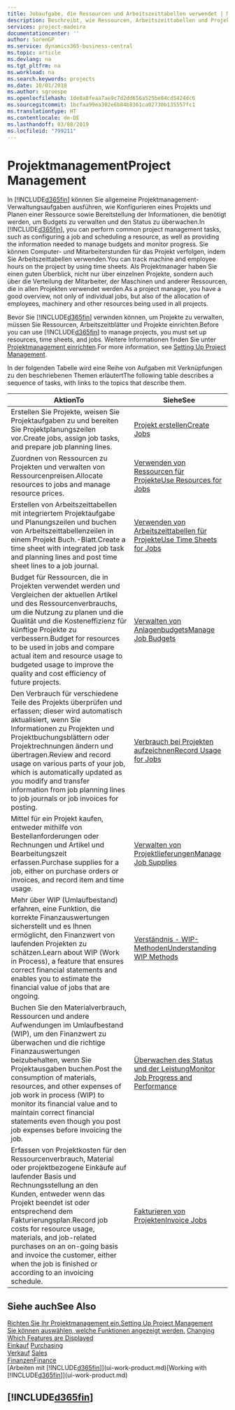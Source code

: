 ```yaml
---
title: Jobaufgabe, die Ressourcen und Arbeitszeittabellen verwendet | Microsoft Docs
description: Beschreibt, wie Ressourcen, Arbeitszeittabellen und Projekte genutzt werden, um Projekte zu verwalten.
services: project-madeira
documentationcenter: ''
author: SorenGP
ms.service: dynamics365-business-central
ms.topic: article
ms.devlang: na
ms.tgt_pltfrm: na
ms.workload: na
ms.search.keywords: projects
ms.date: 10/01/2018
ms.author: sgroespe
ms.openlocfilehash: 1de8a8feaa7ae9c7d2dd656a525be84cd5424dc6
ms.sourcegitcommit: 1bcfaa99ea302e6b84b8361ca02730b135557fc1
ms.translationtype: HT
ms.contentlocale: de-DE
ms.lasthandoff: 03/08/2019
ms.locfileid: "799211"
---
```

# <a name="project-management"></a><span data-ttu-id="41cdd-103">Projektmanagement</span><span class="sxs-lookup"><span data-stu-id="41cdd-103">Project Management</span></span>
<span data-ttu-id="41cdd-104">In [!INCLUDE[d365fin](includes/d365fin_md.md)] können Sie allgemeine Projektmanagement-Verwaltungsaufgaben ausführen, wie Konfigurieren eines Projekts und Planen einer Ressource sowie Bereitstellung der Informationen, die benötigt werden, um Budgets zu verwalten und den Status zu überwachen.</span><span class="sxs-lookup"><span data-stu-id="41cdd-104">In [!INCLUDE[d365fin](includes/d365fin_md.md)], you can perform common project management tasks, such as configuring a job and scheduling a resource, as well as providing the information needed to manage budgets and monitor progress.</span></span> <span data-ttu-id="41cdd-105">Sie können Computer- und Mitarbeiterstunden für das Projekt verfolgen, indem Sie Arbeitszeittabellen verwenden.</span><span class="sxs-lookup"><span data-stu-id="41cdd-105">You can track machine and employee hours on the project by using time sheets.</span></span> <span data-ttu-id="41cdd-106">Als Projektmanager haben Sie einen guten Überblick, nicht nur über einzelnen Projekte, sondern auch über die Verteilung der Mitarbeiter, der Maschinen und anderer Ressourcen, die in allen Projekten verwendet werden.</span><span class="sxs-lookup"><span data-stu-id="41cdd-106">As a project manager, you have a good overview, not only of individual jobs, but also of the allocation of employees, machinery and other resources being used in all projects.</span></span>

<span data-ttu-id="41cdd-107">Bevor Sie [!INCLUDE[d365fin](includes/d365fin_md.md)] verwnden können, um Projekte zu verwalten, müssen Sie Ressourcen, Arbeitszeitblätter und Projekte einrichten.</span><span class="sxs-lookup"><span data-stu-id="41cdd-107">Before you can use [!INCLUDE[d365fin](includes/d365fin_md.md)] to manage projects, you must set up resources, time sheets, and jobs.</span></span> <span data-ttu-id="41cdd-108">Weitere Informationen finden Sie unter [Projektmanagement einrichten](projects-setup-projects.md).</span><span class="sxs-lookup"><span data-stu-id="41cdd-108">For more information, see [Setting Up Project Management](projects-setup-projects.md).</span></span>  

<span data-ttu-id="41cdd-109">In der folgenden Tabelle wird eine Reihe von Aufgaben mit Verknüpfungen zu den beschriebenen Themen erläutert</span><span class="sxs-lookup"><span data-stu-id="41cdd-109">The following table describes a sequence of tasks, with links to the topics that describe them.</span></span>

| <span data-ttu-id="41cdd-110">Aktion</span><span class="sxs-lookup"><span data-stu-id="41cdd-110">To</span></span> | <span data-ttu-id="41cdd-111">Siehe</span><span class="sxs-lookup"><span data-stu-id="41cdd-111">See</span></span> |
| --- | --- |
| <span data-ttu-id="41cdd-112">Erstellen Sie Projekte, weisen Sie Projektaufgaben zu und bereiten Sie Projektplanungszeilen vor.</span><span class="sxs-lookup"><span data-stu-id="41cdd-112">Create jobs, assign job tasks, and prepare job planning lines.</span></span> |[<span data-ttu-id="41cdd-113">Projekt erstellen</span><span class="sxs-lookup"><span data-stu-id="41cdd-113">Create Jobs</span></span>](projects-how-create-jobs.md) |
| <span data-ttu-id="41cdd-114">Zuordnen von Ressourcen zu Projekten und verwalten von Ressourcenpreisen.</span><span class="sxs-lookup"><span data-stu-id="41cdd-114">Allocate resources to jobs and manage resource prices.</span></span> |[<span data-ttu-id="41cdd-115">Verwenden von Ressourcen für Projekte</span><span class="sxs-lookup"><span data-stu-id="41cdd-115">Use Resources for Jobs</span></span>](projects-how-use-resources.md) |
| <span data-ttu-id="41cdd-116">Erstellen von Arbeitszeittabellen mit integriertem Projektaufgabe und Planungszeilen und buchen von Arbeitszeittabellenzeilen in einem Projekt Buch.-Blatt.</span><span class="sxs-lookup"><span data-stu-id="41cdd-116">Create a time sheet with integrated job task and planning lines and post time sheet lines to a job journal.</span></span> |[<span data-ttu-id="41cdd-117">Verwenden von Arbeitszeittabellen für Projekte</span><span class="sxs-lookup"><span data-stu-id="41cdd-117">Use Time Sheets for Jobs</span></span>](projects-how-use-time-sheets.md) |
| <span data-ttu-id="41cdd-118">Budget für Ressourcen, die in Projekten verwendet werden und Vergleichen der aktuellen Artikel und des Ressourcenverbrauchs, um die Nutzung zu planen und die Qualität und die Kosteneffizienz für künftige Projekte zu verbessern.</span><span class="sxs-lookup"><span data-stu-id="41cdd-118">Budget for resources to be used in jobs and compare actual item and resource usage to budgeted usage to improve the quality and cost efficiency of future projects.</span></span> |[<span data-ttu-id="41cdd-119">Verwalten von Anlagenbudgets</span><span class="sxs-lookup"><span data-stu-id="41cdd-119">Manage Job Budgets</span></span>](projects-how-manage-budgets.md) |
| <span data-ttu-id="41cdd-120">Den Verbrauch für verschiedene Teile des Projekts überprüfen und erfassen; dieser wird automatisch aktualisiert, wenn Sie Informationen zu Projekten und Projektbuchungsblättern oder Projektrechnungen ändern und übertragen.</span><span class="sxs-lookup"><span data-stu-id="41cdd-120">Review and record usage on various parts of your job, which is automatically updated as you modify and transfer information from job planning lines to job journals or job invoices for posting.</span></span> |[<span data-ttu-id="41cdd-121">Verbrauch bei Projekten aufzeichnen</span><span class="sxs-lookup"><span data-stu-id="41cdd-121">Record Usage for Jobs</span></span>](projects-how-record-job-usage.md) |
| <span data-ttu-id="41cdd-122">Mittel für ein Projekt kaufen, entweder mithilfe von Bestellanforderungen oder Rechnungen und Artikel und Bearbeitungszeit erfassen.</span><span class="sxs-lookup"><span data-stu-id="41cdd-122">Purchase supplies for a job, either on purchase orders or invoices, and record item and time usage.</span></span> |[<span data-ttu-id="41cdd-123">Verwalten von Projektlieferungen</span><span class="sxs-lookup"><span data-stu-id="41cdd-123">Manage Job Supplies</span></span>](projects-how-manage-project-supplies.md) |
| <span data-ttu-id="41cdd-124">Mehr über WIP (Umlaufbestand) erfahren, eine Funktion, die korrekte Finanzauswertungen sicherstellt und es Ihnen ermöglicht, den Finanzwert von laufenden Projekten zu schätzen.</span><span class="sxs-lookup"><span data-stu-id="41cdd-124">Learn about WIP (Work in Process), a feature that ensures correct financial statements and enables you to estimate the financial value of jobs that are ongoing.</span></span> |[<span data-ttu-id="41cdd-125">Verständnis - WIP-Methoden</span><span class="sxs-lookup"><span data-stu-id="41cdd-125">Understanding WIP Methods</span></span>](projects-understanding-wip.md) |
| <span data-ttu-id="41cdd-126">Buchen Sie den Materialverbrauch, Ressourcen und andere Aufwendungen im Umlaufbestand (WIP), um den Finanzwert zu überwachen und die richtige Finanzauswertungen beizubehalten, wenn Sie Projektausgaben buchen.</span><span class="sxs-lookup"><span data-stu-id="41cdd-126">Post the consumption of materials, resources, and other expenses of job work in process (WIP) to monitor its financial value and to maintain correct financial statements even though you post job expenses before invoicing the job.</span></span> |[<span data-ttu-id="41cdd-127">Überwachen des Status und der Leistung</span><span class="sxs-lookup"><span data-stu-id="41cdd-127">Monitor Job Progress and Performance</span></span>](projects-how-monitor-progress-performance.md) |
| <span data-ttu-id="41cdd-128">Erfassen von Projektkosten für den Ressourcenverbrauch, Material oder projektbezogene Einkäufe auf laufender Basis und Rechnungsstellung an den Kunden, entweder wenn das Projekt beendet ist oder entsprechend dem Fakturierungsplan.</span><span class="sxs-lookup"><span data-stu-id="41cdd-128">Record job costs for resource usage, materials, and job-related purchases on an on-going basis and invoice the customer, either when the job is finished or according to an invoicing schedule.</span></span> |[<span data-ttu-id="41cdd-129">Fakturieren von Projekten</span><span class="sxs-lookup"><span data-stu-id="41cdd-129">Invoice Jobs</span></span>](projects-how-invoice-jobs.md) |

## <a name="see-also"></a><span data-ttu-id="41cdd-130">Siehe auch</span><span class="sxs-lookup"><span data-stu-id="41cdd-130">See Also</span></span>
[<span data-ttu-id="41cdd-131">Richten Sie Ihr Projektmanagement ein.</span><span class="sxs-lookup"><span data-stu-id="41cdd-131">Setting Up Project Management</span></span>](projects-setup-projects.md)  
<span data-ttu-id="41cdd-132">[Sie können auswählen, welche Funktionen angezeigt werden.](ui-experiences.md)    </span><span class="sxs-lookup"><span data-stu-id="41cdd-132">[Changing Which Features are Displayed](ui-experiences.md)    </span></span>  
<span data-ttu-id="41cdd-133">[Einkauf](purchasing-manage-purchasing.md)       </span><span class="sxs-lookup"><span data-stu-id="41cdd-133">[Purchasing](purchasing-manage-purchasing.md)       </span></span>  
<span data-ttu-id="41cdd-134">[Verkauf](sales-manage-sales.md)  </span><span class="sxs-lookup"><span data-stu-id="41cdd-134">[Sales](sales-manage-sales.md)  </span></span>  
[<span data-ttu-id="41cdd-135">Finanzen</span><span class="sxs-lookup"><span data-stu-id="41cdd-135">Finance</span></span>](finance.md)  
<span data-ttu-id="41cdd-136">[Arbeiten mit [!INCLUDE[d365fin](includes/d365fin_md.md)]](ui-work-product.md)</span><span class="sxs-lookup"><span data-stu-id="41cdd-136">[Working with [!INCLUDE[d365fin](includes/d365fin_md.md)]](ui-work-product.md)</span></span>  

## [!INCLUDE[d365fin](includes/free_trial_md.md)]  
 
